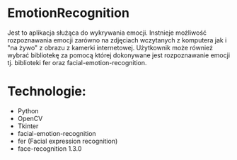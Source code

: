 # EmotionRecognition 
Jest to aplikacja służąca do wykrywania emocji. Instnieje możliwość rozpoznawania emocji zarówno na zdjęciach wczytanych z komputera jak i "na żywo" z obrazu z kamerki internetowej. Użytkownik może również wybrać bibliotekę za pomocą której dokonywane jest rozpoznawanie emocji tj. biblioteki fer oraz facial-emotion-recognition.

# Technologie:
* Python
* OpenCV
* Tkinter
* facial-emotion-recognition
* fer (Facial expression recognition)
* face-recognition 1.3.0
